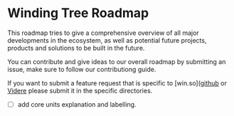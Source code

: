 # Winding Tree Roadmap

This roadmap tries to give a comprehensive overview of all major developments in the ecosystem, as well as potential future projects, products and solutions to be built in the future. 

You can contribute and give ideas to our overall roadmap by submitting an issue, make sure to follow our contributiong guide. 

If you want to submit a feature request that is specific to [win.so]([github](https://github.com/windingtree/win-stays) or [Videre](https://github.com/windingtree/videre) please submit it in the specific directories.

- [ ] add core units explanation and labelling. 

